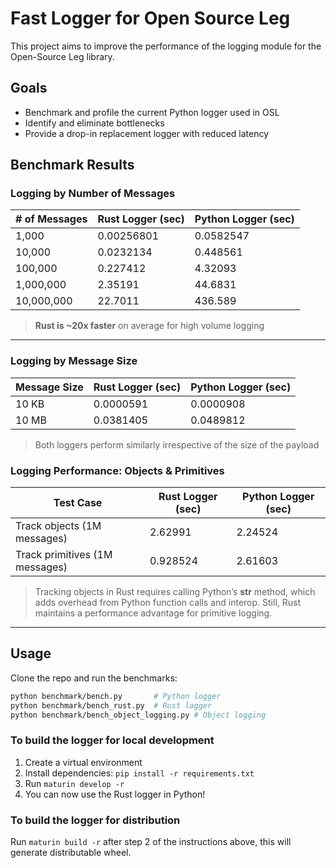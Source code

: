 # Fast Logger for Open Source Leg
This project aims to improve the performance of the logging module for the Open-Source Leg
library.

## Goals
- Benchmark and profile the current Python logger used in OSL
- Identify and eliminate bottlenecks
- Provide a drop-in replacement logger with reduced latency

## Benchmark Results

### Logging by Number of Messages
| # of Messages | Rust Logger (sec) | Python Logger (sec) |
| ------------- | ----------------- | ------------------- |
| 1,000         | 0.00256801        | 0.0582547           |
| 10,000        | 0.0232134         | 0.448561            |
| 100,000       | 0.227412          | 4.32093             |
| 1,000,000     | 2.35191           | 44.6831             |
| 10,000,000    | 22.7011           | 436.589             |

> **Rust is ~20x faster** on average for high volume logging
---

### Logging by Message Size
| Message Size | Rust Logger (sec) | Python Logger (sec) |
| ------------ | ----------------- | ------------------- |
| 10 KB        | 0.0000591         | 0.0000908           |
| 10 MB        | 0.0381405         | 0.0489812          |

> Both loggers perform similarly irrespective of the size of the payload

### Logging Performance: Objects & Primitives
| Test Case              | Rust Logger (sec) | Python Logger (sec) |
| ---------------------- | ----------------- | ------------------- |
|  Track objects (1M messages) | 2.62991           | 2.24524             |
| Track primitives (1M messages)       | 0.928524          | 2.61603             |

> Tracking objects in Rust requires calling Python’s __str__ method, which adds overhead from Python function calls and interop. Still, Rust maintains a performance advantage for primitive logging.

---

## Usage

Clone the repo and run the benchmarks:
```bash
python benchmark/bench.py       # Python logger
python benchmark/bench_rust.py  # Rust logger
python benchmark/bench_object_logging.py # Object logging
```

### To build the logger for local development

1. Create a virtual environment
2. Install dependencies: `pip install -r requirements.txt`
3. Run `maturin develop -r`
4. You can now use the Rust logger in Python!

### To build the logger for distribution
Run `maturin build -r` after step 2 of the instructions above, this will generate distributable wheel.

